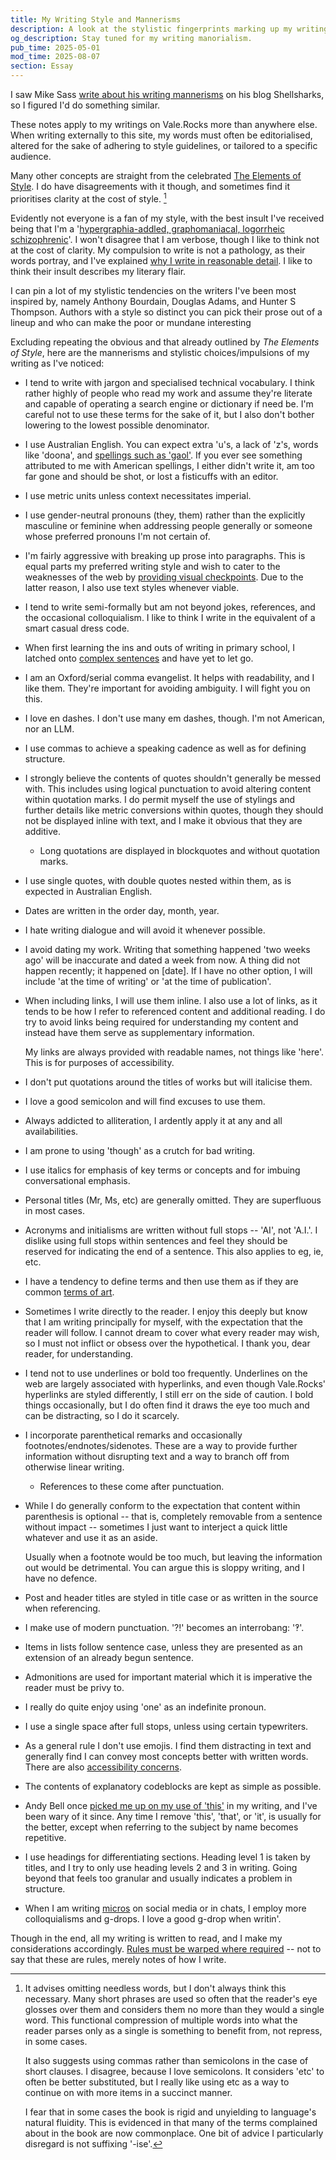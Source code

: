 ```yaml
---
title: My Writing Style and Mannerisms
description: A look at the stylistic fingerprints marking up my writing. Covering and vaguely justifying my spellings, use of punctuation, sentence structure, and other prosal crimes.
og_description: Stay tuned for my writing manorialism.
pub_time: 2025-05-01
mod_time: 2025-08-07
section: Essay
---
```


I saw Mike Sass [write about his writing mannerisms](https://shellsharks.com/writing-mannerisms) on his blog Shellsharks, so I figured I'd do something similar.

These notes apply to my writings on Vale.Rocks more than anywhere else. When writing externally to this site, my words must often be editorialised, altered for the sake of adhering to style guidelines, or tailored to a specific audience.

Many other concepts are straight from the celebrated [The Elements of Style](https://en.wikipedia.org/wiki/The_Elements_of_Style). I do have disagreements with it though, and sometimes find it prioritises clarity at the cost of style. [^1]

Evidently not everyone is a fan of my style, with the best insult I've received being that I'm a '[hypergraphia-addled, graphomaniacal, logorrheic schizophrenic](/micros/20250802-1443)'. I won't disagree that I am verbose, though I like to think not at the cost of clarity. My compulsion to write is not a pathology, as their words portray, and I've explained [why I write in reasonable detail](/posts/why-write). I like to think their insult describes my literary flair.

I can pin a lot of my stylistic tendencies on the writers I've been most inspired by, namely Anthony Bourdain, Douglas Adams, and Hunter S Thompson. Authors with a style so distinct you can pick their prose out of a lineup and who can make the poor or mundane interesting

Excluding repeating the obvious and that already outlined by _The Elements of Style_, here are the mannerisms and stylistic choices/impulsions of my writing as I've noticed:

- I tend to write with jargon and specialised technical vocabulary. I think rather highly of people who read my work and assume they're literate and capable of operating a search engine or dictionary if need be. I'm careful not to use these terms for the sake of it, but I also don't bother lowering to the lowest possible denominator.

- I use Australian English. You can expect extra 'u's, a lack of 'z's, words like 'doona', and [spellings such as 'gaol'](/micros/20250217-0921). If you ever see something attributed to me with American spellings, I either didn't write it, am too far gone and should be shot, or lost a fisticuffs with an editor.

- I use metric units unless context necessitates imperial.

- I use gender-neutral pronouns (they, them) rather than the explicitly masculine or feminine when addressing people generally or someone whose preferred pronouns I'm not certain of.

- I'm fairly aggressive with breaking up prose into paragraphs. This is equal parts my preferred writing style and wish to cater to the weaknesses of the web by [providing visual checkpoints](/posts/the-design-of-this-site#reading-checkpoints). Due to the latter reason, I also use text styles whenever viable.

- I tend to write semi-formally but am not beyond jokes, references, and the occasional colloquialism. I like to think I write in the equivalent of a smart casual dress code.

- When first learning the ins and outs of writing in primary school, I latched onto [complex sentences](https://en.wikipedia.org/wiki/Sentence_clause_structure#Complex_and_compound-complex_sentences) and have yet to let go.

- I am an Oxford/serial comma evangelist. It helps with readability, and I like them. They're important for avoiding ambiguity. I will fight you on this.

- I love en dashes. I don't use many em dashes, though. I'm not American, nor an LLM.

- I use commas to achieve a speaking cadence as well as for defining structure.

- I strongly believe the contents of quotes shouldn't generally be messed with. This includes using logical punctuation to avoid altering content within quotation marks. I do permit myself the use of stylings and further details like metric conversions within quotes, though they should not be displayed inline with text, and I make it obvious that they are additive.

  - Long quotations are displayed in blockquotes and without quotation marks.

- I use single quotes, with double quotes nested within them, as is expected in Australian English.

- Dates are written in the order day, month, year.

- I hate writing dialogue and will avoid it whenever possible.

- I avoid dating my work. Writing that something happened 'two weeks ago' will be inaccurate and dated a week from now. A thing did not happen recently; it happened on [date]. If I have no other option, I will include 'at the time of writing' or 'at the time of publication'.

- When including links, I will use them inline. I also use a lot of links, as it tends to be how I refer to referenced content and additional reading. I do try to avoid links being required for understanding my content and instead have them serve as supplementary information.

  My links are always provided with readable names, not things like 'here'. This is for purposes of accessibility.

- I don't put quotations around the titles of works but will italicise them.

- I love a good semicolon and will find excuses to use them.

- Always addicted to alliteration, I ardently apply it at any and all availabilities.

- I am prone to using 'though' as a crutch for bad writing.

- I use italics for emphasis of key terms or concepts and for imbuing conversational emphasis.

- Personal titles (Mr, Ms, etc) are generally omitted. They are superfluous in most cases.

- Acronyms and initialisms are written without full stops -- 'AI', not 'A.I.'. I dislike using full stops within sentences and feel they should be reserved for indicating the end of a sentence. This also applies to eg, ie, etc.

- I have a tendency to define terms and then use them as if they are common [terms of art](https://en.wiktionary.org/wiki/term_of_art).

- Sometimes I write directly to the reader. I enjoy this deeply but know that I am writing principally for myself, with the expectation that the reader will follow. I cannot dream to cover what every reader may wish, so I must not inflict or obsess over the hypothetical. I thank you, dear reader, for understanding.

- I tend not to use underlines or bold too frequently. Underlines on the web are largely associated with hyperlinks, and even though Vale.Rocks' hyperlinks are styled differently, I still err on the side of caution. I bold things occasionally, but I do often find it draws the eye too much and can be distracting, so I do it scarcely.

- I incorporate parenthetical remarks and occasionally footnotes/endnotes/sidenotes. These are a way to provide further information without disrupting text and a way to branch off from otherwise linear writing.

  - References to these come after punctuation.

- While I do generally conform to the expectation that content within parenthesis is optional -- that is, completely removable from a sentence without impact -- sometimes I just want to interject a quick little whatever and use it as an aside.

  Usually when a footnote would be too much, but leaving the information out would be detrimental. You can argue this is sloppy writing, and I have no defence.

- Post and header titles are styled in title case or as written in the source when referencing.

- I make use of modern punctuation. '?!' becomes an interrobang: '‽'.

- Items in lists follow sentence case, unless they are presented as an extension of an already begun sentence.

- Admonitions are used for important material which it is imperative the reader must be privy to.

- I really do quite enjoy using 'one' as an indefinite pronoun.

- I use a single space after full stops, unless using certain typewriters.

- As a general rule I don't use emojis. I find them distracting in text and generally find I can convey most concepts better with written words. There are also [accessibility concerns](/micros/20250624-0131).

- The contents of explanatory codeblocks are kept as simple as possible.

- Andy Bell once [picked me up on my use of 'this'](https://bsky.app/profile/vale.rocks/post/3lqmvtrpxh22u) in my writing, and I've been wary of it since. Any time I remove 'this', 'that', or 'it', is usually for the better, except when referring to the subject by name becomes repetitive.

- I use headings for differentiating sections. Heading level 1 is taken by titles, and I try to only use heading levels 2 and 3 in writing. Going beyond that feels too granular and usually indicates a problem in structure.

- When I am writing [micros](/micros) on social media or in chats, I employ more colloquialisms and g-drops. I love a good g-drop when writin'.

Though in the end, all my writing is written to read, and I make my considerations accordingly. [Rules must be warped where required](/micros/20250424-0100) -- not to say that these are rules, merely notes of how I write.

[^1]:
    It advises omitting needless words, but I don't always think this necessary. Many short phrases are used so often that the reader's eye glosses over them and considers them no more than they would a single word. This functional compression of multiple words into what the reader parses only as a single is something to benefit from, not repress, in some cases.

    It also suggests using commas rather than semicolons in the case of short clauses. I disagree, because I love semicolons. It considers 'etc' to often be better substituted, but I really like using etc as a way to continue on with more items in a succinct manner.

    I fear that in some cases the book is rigid and unyielding to language's natural fluidity. This is evidenced in that many of the terms complained about in the book are now commonplace. One bit of advice I particularly disregard is not suffixing '-ise'.
